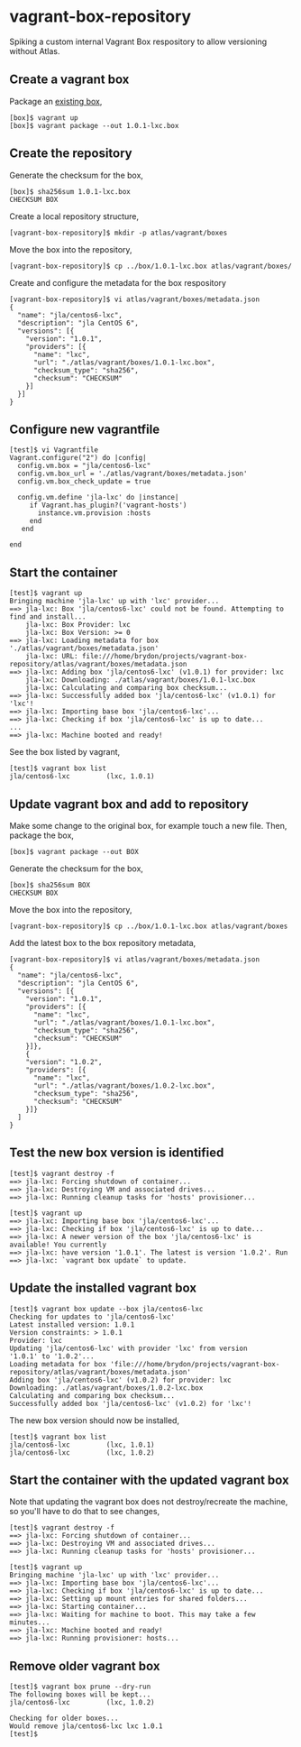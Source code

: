 # vagrant-box-repository

Spiking a custom internal Vagrant Box respository to allow versioning without
Atlas.

## Create a vagrant box

Package an [existing box](https://github.com/brydoncheyney/jla-static),

    [box]$ vagrant up
    [box]$ vagrant package --out 1.0.1-lxc.box

## Create the repository

Generate the checksum for the box,

    [box]$ sha256sum 1.0.1-lxc.box
    CHECKSUM BOX

Create a local repository structure,

    [vagrant-box-repository]$ mkdir -p atlas/vagrant/boxes

Move the box into the repository,

    [vagrant-box-repository]$ cp ../box/1.0.1-lxc.box atlas/vagrant/boxes/

Create and configure the metadata for the box respository

    [vagrant-box-repository]$ vi atlas/vagrant/boxes/metadata.json
    {
      "name": "jla/centos6-lxc",
      "description": "jla CentOS 6",
      "versions": [{
        "version": "1.0.1",
        "providers": [{
          "name": "lxc",
          "url": "./atlas/vagrant/boxes/1.0.1-lxc.box",
          "checksum_type": "sha256",
          "checksum": "CHECKSUM"
        }]
      }]
    }

## Configure new vagrantfile 

    [test]$ vi Vagrantfile
    Vagrant.configure("2") do |config|
      config.vm.box = "jla/centos6-lxc"
      config.vm.box_url = './atlas/vagrant/boxes/metadata.json'
      config.vm.box_check_update = true
    
      config.vm.define 'jla-lxc' do |instance|
         if Vagrant.has_plugin?('vagrant-hosts')
           instance.vm.provision :hosts
         end
       end
    
    end

## Start the container

    [test]$ vagrant up
    Bringing machine 'jla-lxc' up with 'lxc' provider...
    ==> jla-lxc: Box 'jla/centos6-lxc' could not be found. Attempting to find and install...
        jla-lxc: Box Provider: lxc
        jla-lxc: Box Version: >= 0
    ==> jla-lxc: Loading metadata for box './atlas/vagrant/boxes/metadata.json'
        jla-lxc: URL: file:///home/brydon/projects/vagrant-box-repository/atlas/vagrant/boxes/metadata.json
    ==> jla-lxc: Adding box 'jla/centos6-lxc' (v1.0.1) for provider: lxc
        jla-lxc: Downloading: ./atlas/vagrant/boxes/1.0.1-lxc.box
        jla-lxc: Calculating and comparing box checksum...
    ==> jla-lxc: Successfully added box 'jla/centos6-lxc' (v1.0.1) for 'lxc'!
    ==> jla-lxc: Importing base box 'jla/centos6-lxc'...
    ==> jla-lxc: Checking if box 'jla/centos6-lxc' is up to date...
    ...
    ==> jla-lxc: Machine booted and ready!

See the box listed by vagrant,

    [test]$ vagrant box list
    jla/centos6-lxc         (lxc, 1.0.1)

## Update vagrant box and add to repository

Make some change to the original box, for example touch a new file. Then,
package the box,

    [box]$ vagrant package --out BOX

Generate the checksum for the box,

    [box]$ sha256sum BOX
    CHECKSUM BOX

Move the box into the repository,

    [vagrant-box-repository]$ cp ../box/1.0.1-lxc.box atlas/vagrant/boxes

Add the latest box to the box repository metadata,

    [vagrant-box-repository]$ vi atlas/vagrant/boxes/metadata.json
    {
      "name": "jla/centos6-lxc",
      "description": "jla CentOS 6",
      "versions": [{
        "version": "1.0.1",
        "providers": [{
          "name": "lxc",
          "url": "./atlas/vagrant/boxes/1.0.1-lxc.box",
          "checksum_type": "sha256",
          "checksum": "CHECKSUM"
        }]},
        {
        "version": "1.0.2",
        "providers": [{
          "name": "lxc",
          "url": "./atlas/vagrant/boxes/1.0.2-lxc.box",
          "checksum_type": "sha256",
          "checksum": "CHECKSUM"
        }]}
      ]
    }

## Test the new box version is identified

    [test]$ vagrant destroy -f
    ==> jla-lxc: Forcing shutdown of container...
    ==> jla-lxc: Destroying VM and associated drives...
    ==> jla-lxc: Running cleanup tasks for 'hosts' provisioner...

    [test]$ vagrant up
    ==> jla-lxc: Importing base box 'jla/centos6-lxc'...
    ==> jla-lxc: Checking if box 'jla/centos6-lxc' is up to date...
    ==> jla-lxc: A newer version of the box 'jla/centos6-lxc' is available! You currently
    ==> jla-lxc: have version '1.0.1'. The latest is version '1.0.2'. Run
    ==> jla-lxc: `vagrant box update` to update.

## Update the installed vagrant box

    [test]$ vagrant box update --box jla/centos6-lxc
    Checking for updates to 'jla/centos6-lxc'
    Latest installed version: 1.0.1
    Version constraints: > 1.0.1
    Provider: lxc
    Updating 'jla/centos6-lxc' with provider 'lxc' from version
    '1.0.1' to '1.0.2'...
    Loading metadata for box 'file:///home/brydon/projects/vagrant-box-repository/atlas/vagrant/boxes/metadata.json'
    Adding box 'jla/centos6-lxc' (v1.0.2) for provider: lxc
    Downloading: ./atlas/vagrant/boxes/1.0.2-lxc.box
    Calculating and comparing box checksum...
    Successfully added box 'jla/centos6-lxc' (v1.0.2) for 'lxc'!

The new box version should now be installed,

    [test]$ vagrant box list
    jla/centos6-lxc         (lxc, 1.0.1)
    jla/centos6-lxc         (lxc, 1.0.2)

## Start the container with the updated vagrant box

Note that updating the vagrant box does not destroy/recreate the machine, so
you'll have to do that to see changes,

    [test]$ vagrant destroy -f
    ==> jla-lxc: Forcing shutdown of container...
    ==> jla-lxc: Destroying VM and associated drives...
    ==> jla-lxc: Running cleanup tasks for 'hosts' provisioner...

    [test]$ vagrant up
    Bringing machine 'jla-lxc' up with 'lxc' provider...
    ==> jla-lxc: Importing base box 'jla/centos6-lxc'...
    ==> jla-lxc: Checking if box 'jla/centos6-lxc' is up to date...
    ==> jla-lxc: Setting up mount entries for shared folders...
    ==> jla-lxc: Starting container...
    ==> jla-lxc: Waiting for machine to boot. This may take a few minutes...
    ==> jla-lxc: Machine booted and ready!
    ==> jla-lxc: Running provisioner: hosts...

## Remove older vagrant box

    [test]$ vagrant box prune --dry-run
    The following boxes will be kept...
    jla/centos6-lxc         (lxc, 1.0.2)

    Checking for older boxes...
    Would remove jla/centos6-lxc lxc 1.0.1
    [test]$ 
